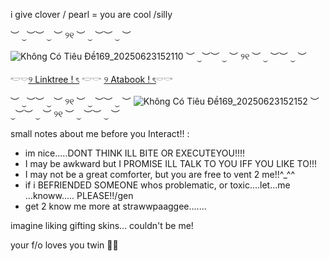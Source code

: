 i give clover / pearl = you are cool /silly

︶ ⏝︶︶ ⏝ ︶ ୨୧ ︶ ⏝ ︶︶ ⏝ ︶

![Không Có Tiêu Đề169_20250623152110](https://github.com/user-attachments/assets/ff9b279b-0466-4094-b343-98c978ebbd79)
︶ ⏝︶︶ ⏝ ︶ ୨୧ ︶ ⏝ ︶︶ ⏝ ︶

𓎢𓎠[୨ Linktree ! ৎ](https://linktr.ee/InkedWithAffection) 𓎢𓎡 [୨ Atabook ! ৎ](https://sweetmails.atabook.org)𓎠𓎡

︶ ⏝︶︶ ⏝ ︶ ୨୧ ︶ ⏝ ︶︶ ⏝ ︶
![Không Có Tiêu Đề169_20250623152152](https://github.com/user-attachments/assets/872e1903-76b4-417e-8ed9-843eec867631)
︶ ⏝︶︶ ⏝ ︶ ୨୧ ︶ ⏝ ︶︶ ⏝ ︶

small notes about me before you Interact!! :

- im nice.....DONT THINK ILL BITE OR EXECUTEYOU!!!!
- I may be awkward but I PROMISE ILL TALK TO YOU IFF YOU LIKE TO!!!
- I may not be a great comforter, but you are free to vent 2 me!!^_^^
- if i BEFRIENDED SOMEONE whos problematic, or toxic....let...me ...knoww..... PLEASE!!/gen
- get 2 know me more at strawwpaaggee.......

imagine liking gifting skins... couldn't be me!

your f/o loves you twin 🥹🌹
